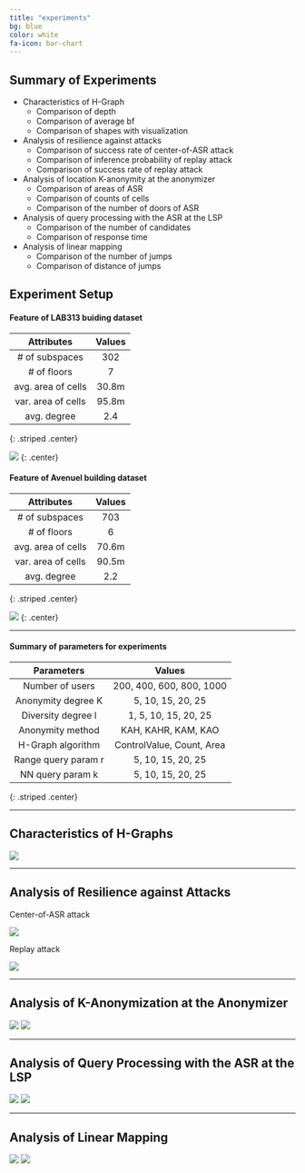 ```yaml
---
title: "experiments"
bg: blue
color: white
fa-icon: bar-chart
---
```



## Summary of Experiments

- Characteristics of H-Graph
  - Comparison of depth
  - Comparison of average bf
  - Comparison of shapes with visualization
- Analysis of resilience against attacks
  - Comparison of success rate of center-of-ASR attack
  - Comparison of inference probability of replay attack
  - Comparison of success rate of replay attack
- Analysis of location K-anonymity at the anonymizer
  - Comparison of areas of ASR
  - Comparison of counts of cells
  - Comparison of the number of doors of ASR
- Analysis of query processing with the ASR at the LSP
  - Comparison of the number of candidates
  - Comparison of response time
- Analysis of linear mapping
  - Comparison of the number of jumps
  - Comparison of distance of jumps


## Experiment Setup

#### **Feature of LAB313 buiding dataset**

|     Attributes     | Values |
|:------------------:|:------:|
| # of subspaces     |   302  |
| # of floors        |    7   |
| avg. area of cells |  30.8m |
| var. area of cells |  95.8m |
| avg. degree        |   2.4  |
{: .striped .center}

<img src="{{site.url}}img/basegraph.png">
{: .center}

#### **Feature of Avenuel building dataset**

|     Attributes     | Values |
|:------------------:|:------:|
| # of subspaces     |   703  |
| # of floors        |    6   |
| avg. area of cells |  70.6m |
| var. area of cells |  90.5m |
| avg. degree        |   2.2  |
{: .striped .center}


<img src="{{site.url}}img/lotte.png">
{: .center}

-------------------------

#### **Summary of parameters for experiments**

|      Parameters     |           Values          |
|:-------------------:|:-------------------------:|
| Number of users     |  200, 400, 600, 800, 1000 |
| Anonymity degree K  |     5, 10, 15, 20, 25     |
| Diversity degree l  |    1, 5, 10, 15, 20, 25   |
| Anonymity method    |    KAH, KAHR, KAM, KAO    |
| H-Graph algorithm   | ControlValue, Count, Area |
| Range query param r |     5, 10, 15, 20, 25     |
| NN query param k    |     5, 10, 15, 20, 25     |
{: .striped .center}

-------------------------


## Characteristics of H-Graphs

<img src="{{site.url}}img/experiment-1.png">

-------------------------


## Analysis of Resilience against Attacks

Center-of-ASR attack

<img src="{{site.url}}img/experiment-2.png">

Replay attack

<img src="{{site.url}}img/experiment-3.png">

-------------------------

## Analysis of K-Anonymization at the Anonymizer


<img src="{{site.url}}img/experiment-4.png">

<img src="{{site.url}}img/experiment-5.png">

---

## Analysis of Query Processing with the ASR at the LSP

<img src="{{site.url}}img/experiment-6.png">

<img src="{{site.url}}img/experiment-7.png">

---

## Analysis of Linear Mapping

<img src="{{site.url}}img/experiment-8.png">

<img src="{{site.url}}img/experiment-9.png">






